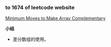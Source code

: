 ### to 1674 of leetcode website

[Minimum Moves to Make Array Complementary](https://leetcode-cn.com/problems/minimum-moves-to-make-array-complementary/)

**小结**
- 差分数组的使用。